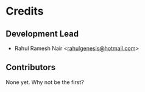 # Credits

## Development Lead

-   Rahul Ramesh Nair \<<rahulgenesis@hotmail.com>\>

## Contributors

None yet. Why not be the first?